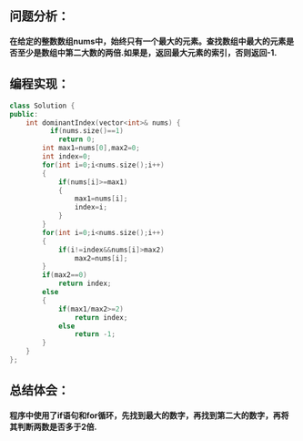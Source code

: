 ## 问题分析：
#### 在给定的整数数组nums中，始终只有一个最大的元素。查找数组中最大的元素是否至少是数组中第二大数的两倍.如果是，返回最大元素的索引，否则返回-1.
## 编程实现：
```c++
class Solution {
public:
    int dominantIndex(vector<int>& nums) {
          if(nums.size()==1)  
            return 0;  
        int max1=nums[0],max2=0;  
        int index=0;  
        for(int i=0;i<nums.size();i++)  
        {  
            if(nums[i]>=max1)  
            {  
                max1=nums[i];  
                index=i;  
            }  
        }  
        for(int i=0;i<nums.size();i++)  
        {  
            if(i!=index&&nums[i]>max2)  
                max2=nums[i];  
        }  
        if(max2==0)  
            return index;  
        else  
        {  
            if(max1/max2>=2)  
                return index;  
            else  
                return -1;  
        }  
    }  
};  
```
## 总结体会：
#### 程序中使用了if语句和for循环，先找到最大的数字，再找到第二大的数字，再将其判断两数是否多于2倍.
